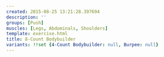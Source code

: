 ```yaml
---
created: 2015-08-25 13:21:28.397694
description: ''
groups: [Push]
muscles: [Legs, Abdominals, Shoulders]
template: exercise.html
title: 8-Count Bodybuilder
variants: !!set {4-Count Bodybuilder: null, Burpee: null}
---
```

